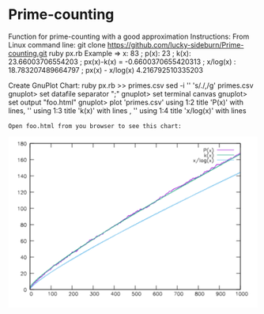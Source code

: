 # Prime-counting
Function for prime-counting with a good approximation
Instructions:
  From Linux command line:
    git clone https://github.com/lucky-sideburn/Prime-counting.git
    ruby px.rb
    Example => x: 83 ; p(x): 23 ; k(x): 23.66003706554203 ; px(x)-k(x) = -0.6600370655420313 ; x/log(x) : 18.783207489664797 ; px(x) - x/log(x) 4.216792510335203

  Create GnuPlot Chart:
    ruby px.rb >> primes.csv 
    sed -i '' 's/\./,/g' primes.csv 
    gnuplot> set datafile separator ";"
    gnuplot> set terminal canvas
    gnuplot> set output "foo.html"
    gnuplot> plot 'primes.csv' using 1:2 title 'P(x)' with lines, '' using 1:3 title 'k(x)' with lines , '' using 1:4 title 'x/log(x)' with lines
    
    Open foo.html from you browser to see this chart:

![Alt text](https://raw.githubusercontent.com/lucky-sideburn/Prime-counting/master/gnuplot.png "Gnuplot chart")
